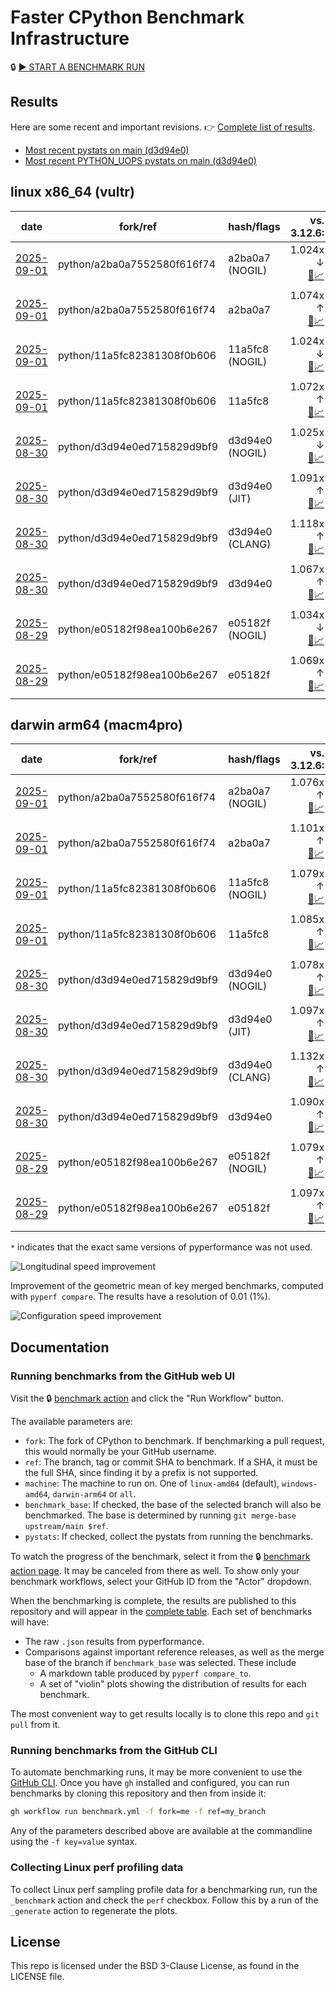 # Faster CPython Benchmark Infrastructure

🔒 [▶️ START A BENCHMARK RUN](../../actions/workflows/benchmark.yml)

## Results

Here are some recent and important revisions. 👉 [Complete list of results](RESULTS.md).

<!-- START table -->
- [Most recent  pystats on main (d3d94e0)](results/bm-20250830-3.15.0a0-d3d94e0/bm-20250830-vultr-x86_64-python-d3d94e0ed715829d9bf9-3.15.0a0-d3d94e0-pystats.md)
- [Most recent PYTHON_UOPS pystats on main (d3d94e0)](results/bm-20250830-3.15.0a0-d3d94e0-PYTHON_UOPS/bm-20250830-vultr-x86_64-python-d3d94e0ed715829d9bf9-3.15.0a0-d3d94e0-pystats.md)

## linux x86_64 (vultr)
| date | fork/ref | hash/flags | vs. 3.12.6: | vs. 3.13.0rc2: | vs. base: |
| --- | --- | --- | ---: | ---: | ---: |
| [2025-09-01](results/bm-20250901-3.15.0a0-a2ba0a7-NOGIL) | python/a2ba0a7552580f616f74 | a2ba0a7 (NOGIL) | 1.024x ↓<br>[📄](results/bm-20250901-3.15.0a0-a2ba0a7-NOGIL/bm-20250901-vultr-x86_64-python-a2ba0a7552580f616f74-3.15.0a0-a2ba0a7-vs-3.12.6.md)[📈](results/bm-20250901-3.15.0a0-a2ba0a7-NOGIL/bm-20250901-vultr-x86_64-python-a2ba0a7552580f616f74-3.15.0a0-a2ba0a7-vs-3.12.6.svg) | 1.057x ↓<br>[📄](results/bm-20250901-3.15.0a0-a2ba0a7-NOGIL/bm-20250901-vultr-x86_64-python-a2ba0a7552580f616f74-3.15.0a0-a2ba0a7-vs-3.13.0rc2.md)[📈](results/bm-20250901-3.15.0a0-a2ba0a7-NOGIL/bm-20250901-vultr-x86_64-python-a2ba0a7552580f616f74-3.15.0a0-a2ba0a7-vs-3.13.0rc2.svg) | 1.097x ↓<br>[📄](results/bm-20250901-3.15.0a0-a2ba0a7-NOGIL/bm-20250901-vultr-x86_64-python-a2ba0a7552580f616f74-3.15.0a0-a2ba0a7-vs-base.md)[📈](results/bm-20250901-3.15.0a0-a2ba0a7-NOGIL/bm-20250901-vultr-x86_64-python-a2ba0a7552580f616f74-3.15.0a0-a2ba0a7-vs-base.svg)[🧠](results/bm-20250901-3.15.0a0-a2ba0a7-NOGIL/bm-20250901-vultr-x86_64-python-a2ba0a7552580f616f74-3.15.0a0-a2ba0a7-vs-base-mem.svg) |
| [2025-09-01](results/bm-20250901-3.15.0a0-a2ba0a7) | python/a2ba0a7552580f616f74 | a2ba0a7 | 1.074x ↑<br>[📄](results/bm-20250901-3.15.0a0-a2ba0a7/bm-20250901-vultr-x86_64-python-a2ba0a7552580f616f74-3.15.0a0-a2ba0a7-vs-3.12.6.md)[📈](results/bm-20250901-3.15.0a0-a2ba0a7/bm-20250901-vultr-x86_64-python-a2ba0a7552580f616f74-3.15.0a0-a2ba0a7-vs-3.12.6.svg) | 1.038x ↑<br>[📄](results/bm-20250901-3.15.0a0-a2ba0a7/bm-20250901-vultr-x86_64-python-a2ba0a7552580f616f74-3.15.0a0-a2ba0a7-vs-3.13.0rc2.md)[📈](results/bm-20250901-3.15.0a0-a2ba0a7/bm-20250901-vultr-x86_64-python-a2ba0a7552580f616f74-3.15.0a0-a2ba0a7-vs-3.13.0rc2.svg) |  |
| [2025-09-01](results/bm-20250901-3.15.0a0-11a5fc8-NOGIL) | python/11a5fc82381308f0b606 | 11a5fc8 (NOGIL) | 1.024x ↓<br>[📄](results/bm-20250901-3.15.0a0-11a5fc8-NOGIL/bm-20250901-vultr-x86_64-python-11a5fc82381308f0b606-3.15.0a0-11a5fc8-vs-3.12.6.md)[📈](results/bm-20250901-3.15.0a0-11a5fc8-NOGIL/bm-20250901-vultr-x86_64-python-11a5fc82381308f0b606-3.15.0a0-11a5fc8-vs-3.12.6.svg) | 1.057x ↓<br>[📄](results/bm-20250901-3.15.0a0-11a5fc8-NOGIL/bm-20250901-vultr-x86_64-python-11a5fc82381308f0b606-3.15.0a0-11a5fc8-vs-3.13.0rc2.md)[📈](results/bm-20250901-3.15.0a0-11a5fc8-NOGIL/bm-20250901-vultr-x86_64-python-11a5fc82381308f0b606-3.15.0a0-11a5fc8-vs-3.13.0rc2.svg) | 1.096x ↓<br>[📄](results/bm-20250901-3.15.0a0-11a5fc8-NOGIL/bm-20250901-vultr-x86_64-python-11a5fc82381308f0b606-3.15.0a0-11a5fc8-vs-base.md)[📈](results/bm-20250901-3.15.0a0-11a5fc8-NOGIL/bm-20250901-vultr-x86_64-python-11a5fc82381308f0b606-3.15.0a0-11a5fc8-vs-base.svg)[🧠](results/bm-20250901-3.15.0a0-11a5fc8-NOGIL/bm-20250901-vultr-x86_64-python-11a5fc82381308f0b606-3.15.0a0-11a5fc8-vs-base-mem.svg) |
| [2025-09-01](results/bm-20250901-3.15.0a0-11a5fc8) | python/11a5fc82381308f0b606 | 11a5fc8 | 1.072x ↑<br>[📄](results/bm-20250901-3.15.0a0-11a5fc8/bm-20250901-vultr-x86_64-python-11a5fc82381308f0b606-3.15.0a0-11a5fc8-vs-3.12.6.md)[📈](results/bm-20250901-3.15.0a0-11a5fc8/bm-20250901-vultr-x86_64-python-11a5fc82381308f0b606-3.15.0a0-11a5fc8-vs-3.12.6.svg) | 1.036x ↑<br>[📄](results/bm-20250901-3.15.0a0-11a5fc8/bm-20250901-vultr-x86_64-python-11a5fc82381308f0b606-3.15.0a0-11a5fc8-vs-3.13.0rc2.md)[📈](results/bm-20250901-3.15.0a0-11a5fc8/bm-20250901-vultr-x86_64-python-11a5fc82381308f0b606-3.15.0a0-11a5fc8-vs-3.13.0rc2.svg) |  |
| [2025-08-30](results/bm-20250830-3.15.0a0-d3d94e0-NOGIL) | python/d3d94e0ed715829d9bf9 | d3d94e0 (NOGIL) | 1.025x ↓<br>[📄](results/bm-20250830-3.15.0a0-d3d94e0-NOGIL/bm-20250830-vultr-x86_64-python-d3d94e0ed715829d9bf9-3.15.0a0-d3d94e0-vs-3.12.6.md)[📈](results/bm-20250830-3.15.0a0-d3d94e0-NOGIL/bm-20250830-vultr-x86_64-python-d3d94e0ed715829d9bf9-3.15.0a0-d3d94e0-vs-3.12.6.svg) | 1.058x ↓<br>[📄](results/bm-20250830-3.15.0a0-d3d94e0-NOGIL/bm-20250830-vultr-x86_64-python-d3d94e0ed715829d9bf9-3.15.0a0-d3d94e0-vs-3.13.0rc2.md)[📈](results/bm-20250830-3.15.0a0-d3d94e0-NOGIL/bm-20250830-vultr-x86_64-python-d3d94e0ed715829d9bf9-3.15.0a0-d3d94e0-vs-3.13.0rc2.svg) | 1.092x ↓<br>[📄](results/bm-20250830-3.15.0a0-d3d94e0-NOGIL/bm-20250830-vultr-x86_64-python-d3d94e0ed715829d9bf9-3.15.0a0-d3d94e0-vs-base.md)[📈](results/bm-20250830-3.15.0a0-d3d94e0-NOGIL/bm-20250830-vultr-x86_64-python-d3d94e0ed715829d9bf9-3.15.0a0-d3d94e0-vs-base.svg)[🧠](results/bm-20250830-3.15.0a0-d3d94e0-NOGIL/bm-20250830-vultr-x86_64-python-d3d94e0ed715829d9bf9-3.15.0a0-d3d94e0-vs-base-mem.svg) |
| [2025-08-30](results/bm-20250830-3.15.0a0-d3d94e0-JIT) | python/d3d94e0ed715829d9bf9 | d3d94e0 (JIT) | 1.091x ↑<br>[📄](results/bm-20250830-3.15.0a0-d3d94e0-JIT/bm-20250830-vultr-x86_64-python-d3d94e0ed715829d9bf9-3.15.0a0-d3d94e0-vs-3.12.6.md)[📈](results/bm-20250830-3.15.0a0-d3d94e0-JIT/bm-20250830-vultr-x86_64-python-d3d94e0ed715829d9bf9-3.15.0a0-d3d94e0-vs-3.12.6.svg) | 1.055x ↑<br>[📄](results/bm-20250830-3.15.0a0-d3d94e0-JIT/bm-20250830-vultr-x86_64-python-d3d94e0ed715829d9bf9-3.15.0a0-d3d94e0-vs-3.13.0rc2.md)[📈](results/bm-20250830-3.15.0a0-d3d94e0-JIT/bm-20250830-vultr-x86_64-python-d3d94e0ed715829d9bf9-3.15.0a0-d3d94e0-vs-3.13.0rc2.svg) | 1.019x ↑<br>[📄](results/bm-20250830-3.15.0a0-d3d94e0-JIT/bm-20250830-vultr-x86_64-python-d3d94e0ed715829d9bf9-3.15.0a0-d3d94e0-vs-base.md)[📈](results/bm-20250830-3.15.0a0-d3d94e0-JIT/bm-20250830-vultr-x86_64-python-d3d94e0ed715829d9bf9-3.15.0a0-d3d94e0-vs-base.svg)[🧠](results/bm-20250830-3.15.0a0-d3d94e0-JIT/bm-20250830-vultr-x86_64-python-d3d94e0ed715829d9bf9-3.15.0a0-d3d94e0-vs-base-mem.svg) |
| [2025-08-30](results/bm-20250830-3.15.0a0-d3d94e0-CLANG) | python/d3d94e0ed715829d9bf9 | d3d94e0 (CLANG) | 1.118x ↑<br>[📄](results/bm-20250830-3.15.0a0-d3d94e0-CLANG/bm-20250830-vultr-x86_64-python-d3d94e0ed715829d9bf9-3.15.0a0-d3d94e0-vs-3.12.6.md)[📈](results/bm-20250830-3.15.0a0-d3d94e0-CLANG/bm-20250830-vultr-x86_64-python-d3d94e0ed715829d9bf9-3.15.0a0-d3d94e0-vs-3.12.6.svg) | 1.081x ↑<br>[📄](results/bm-20250830-3.15.0a0-d3d94e0-CLANG/bm-20250830-vultr-x86_64-python-d3d94e0ed715829d9bf9-3.15.0a0-d3d94e0-vs-3.13.0rc2.md)[📈](results/bm-20250830-3.15.0a0-d3d94e0-CLANG/bm-20250830-vultr-x86_64-python-d3d94e0ed715829d9bf9-3.15.0a0-d3d94e0-vs-3.13.0rc2.svg) | 1.044x ↑<br>[📄](results/bm-20250830-3.15.0a0-d3d94e0-CLANG/bm-20250830-vultr-x86_64-python-d3d94e0ed715829d9bf9-3.15.0a0-d3d94e0-vs-base.md)[📈](results/bm-20250830-3.15.0a0-d3d94e0-CLANG/bm-20250830-vultr-x86_64-python-d3d94e0ed715829d9bf9-3.15.0a0-d3d94e0-vs-base.svg)[🧠](results/bm-20250830-3.15.0a0-d3d94e0-CLANG/bm-20250830-vultr-x86_64-python-d3d94e0ed715829d9bf9-3.15.0a0-d3d94e0-vs-base-mem.svg) |
| [2025-08-30](results/bm-20250830-3.15.0a0-d3d94e0) | python/d3d94e0ed715829d9bf9 | d3d94e0 | 1.067x ↑<br>[📄](results/bm-20250830-3.15.0a0-d3d94e0/bm-20250830-vultr-x86_64-python-d3d94e0ed715829d9bf9-3.15.0a0-d3d94e0-vs-3.12.6.md)[📈](results/bm-20250830-3.15.0a0-d3d94e0/bm-20250830-vultr-x86_64-python-d3d94e0ed715829d9bf9-3.15.0a0-d3d94e0-vs-3.12.6.svg) | 1.032x ↑<br>[📄](results/bm-20250830-3.15.0a0-d3d94e0/bm-20250830-vultr-x86_64-python-d3d94e0ed715829d9bf9-3.15.0a0-d3d94e0-vs-3.13.0rc2.md)[📈](results/bm-20250830-3.15.0a0-d3d94e0/bm-20250830-vultr-x86_64-python-d3d94e0ed715829d9bf9-3.15.0a0-d3d94e0-vs-3.13.0rc2.svg) |  |
| [2025-08-29](results/bm-20250829-3.15.0a0-e05182f-NOGIL) | python/e05182f98ea100b6e267 | e05182f (NOGIL) | 1.034x ↓<br>[📄](results/bm-20250829-3.15.0a0-e05182f-NOGIL/bm-20250829-vultr-x86_64-python-e05182f98ea100b6e267-3.15.0a0-e05182f-vs-3.12.6.md)[📈](results/bm-20250829-3.15.0a0-e05182f-NOGIL/bm-20250829-vultr-x86_64-python-e05182f98ea100b6e267-3.15.0a0-e05182f-vs-3.12.6.svg) | 1.066x ↓<br>[📄](results/bm-20250829-3.15.0a0-e05182f-NOGIL/bm-20250829-vultr-x86_64-python-e05182f98ea100b6e267-3.15.0a0-e05182f-vs-3.13.0rc2.md)[📈](results/bm-20250829-3.15.0a0-e05182f-NOGIL/bm-20250829-vultr-x86_64-python-e05182f98ea100b6e267-3.15.0a0-e05182f-vs-3.13.0rc2.svg) | 1.101x ↓<br>[📄](results/bm-20250829-3.15.0a0-e05182f-NOGIL/bm-20250829-vultr-x86_64-python-e05182f98ea100b6e267-3.15.0a0-e05182f-vs-base.md)[📈](results/bm-20250829-3.15.0a0-e05182f-NOGIL/bm-20250829-vultr-x86_64-python-e05182f98ea100b6e267-3.15.0a0-e05182f-vs-base.svg)[🧠](results/bm-20250829-3.15.0a0-e05182f-NOGIL/bm-20250829-vultr-x86_64-python-e05182f98ea100b6e267-3.15.0a0-e05182f-vs-base-mem.svg) |
| [2025-08-29](results/bm-20250829-3.15.0a0-e05182f) | python/e05182f98ea100b6e267 | e05182f | 1.069x ↑<br>[📄](results/bm-20250829-3.15.0a0-e05182f/bm-20250829-vultr-x86_64-python-e05182f98ea100b6e267-3.15.0a0-e05182f-vs-3.12.6.md)[📈](results/bm-20250829-3.15.0a0-e05182f/bm-20250829-vultr-x86_64-python-e05182f98ea100b6e267-3.15.0a0-e05182f-vs-3.12.6.svg) | 1.034x ↑<br>[📄](results/bm-20250829-3.15.0a0-e05182f/bm-20250829-vultr-x86_64-python-e05182f98ea100b6e267-3.15.0a0-e05182f-vs-3.13.0rc2.md)[📈](results/bm-20250829-3.15.0a0-e05182f/bm-20250829-vultr-x86_64-python-e05182f98ea100b6e267-3.15.0a0-e05182f-vs-3.13.0rc2.svg) |  |

## darwin arm64 (macm4pro)
| date | fork/ref | hash/flags | vs. 3.12.6: | vs. 3.13.0rc2: | vs. base: |
| --- | --- | --- | ---: | ---: | ---: |
| [2025-09-01](results/bm-20250901-3.15.0a0-a2ba0a7-NOGIL) | python/a2ba0a7552580f616f74 | a2ba0a7 (NOGIL) | 1.076x ↑<br>[📄](results/bm-20250901-3.15.0a0-a2ba0a7-NOGIL/bm-20250901-macm4pro-arm64-python-a2ba0a7552580f616f74-3.15.0a0-a2ba0a7-vs-3.12.6.md)[📈](results/bm-20250901-3.15.0a0-a2ba0a7-NOGIL/bm-20250901-macm4pro-arm64-python-a2ba0a7552580f616f74-3.15.0a0-a2ba0a7-vs-3.12.6.svg) | 1.001x ↓<br>[📄](results/bm-20250901-3.15.0a0-a2ba0a7-NOGIL/bm-20250901-macm4pro-arm64-python-a2ba0a7552580f616f74-3.15.0a0-a2ba0a7-vs-3.13.0rc2.md)[📈](results/bm-20250901-3.15.0a0-a2ba0a7-NOGIL/bm-20250901-macm4pro-arm64-python-a2ba0a7552580f616f74-3.15.0a0-a2ba0a7-vs-3.13.0rc2.svg) | 1.024x ↓<br>[📄](results/bm-20250901-3.15.0a0-a2ba0a7-NOGIL/bm-20250901-macm4pro-arm64-python-a2ba0a7552580f616f74-3.15.0a0-a2ba0a7-vs-base.md)[📈](results/bm-20250901-3.15.0a0-a2ba0a7-NOGIL/bm-20250901-macm4pro-arm64-python-a2ba0a7552580f616f74-3.15.0a0-a2ba0a7-vs-base.svg)[🧠](results/bm-20250901-3.15.0a0-a2ba0a7-NOGIL/bm-20250901-macm4pro-arm64-python-a2ba0a7552580f616f74-3.15.0a0-a2ba0a7-vs-base-mem.svg) |
| [2025-09-01](results/bm-20250901-3.15.0a0-a2ba0a7) | python/a2ba0a7552580f616f74 | a2ba0a7 | 1.101x ↑<br>[📄](results/bm-20250901-3.15.0a0-a2ba0a7/bm-20250901-macm4pro-arm64-python-a2ba0a7552580f616f74-3.15.0a0-a2ba0a7-vs-3.12.6.md)[📈](results/bm-20250901-3.15.0a0-a2ba0a7/bm-20250901-macm4pro-arm64-python-a2ba0a7552580f616f74-3.15.0a0-a2ba0a7-vs-3.12.6.svg) | 1.021x ↑<br>[📄](results/bm-20250901-3.15.0a0-a2ba0a7/bm-20250901-macm4pro-arm64-python-a2ba0a7552580f616f74-3.15.0a0-a2ba0a7-vs-3.13.0rc2.md)[📈](results/bm-20250901-3.15.0a0-a2ba0a7/bm-20250901-macm4pro-arm64-python-a2ba0a7552580f616f74-3.15.0a0-a2ba0a7-vs-3.13.0rc2.svg) |  |
| [2025-09-01](results/bm-20250901-3.15.0a0-11a5fc8-NOGIL) | python/11a5fc82381308f0b606 | 11a5fc8 (NOGIL) | 1.079x ↑<br>[📄](results/bm-20250901-3.15.0a0-11a5fc8-NOGIL/bm-20250901-macm4pro-arm64-python-11a5fc82381308f0b606-3.15.0a0-11a5fc8-vs-3.12.6.md)[📈](results/bm-20250901-3.15.0a0-11a5fc8-NOGIL/bm-20250901-macm4pro-arm64-python-11a5fc82381308f0b606-3.15.0a0-11a5fc8-vs-3.12.6.svg) | 1.000x ↑<br>[📄](results/bm-20250901-3.15.0a0-11a5fc8-NOGIL/bm-20250901-macm4pro-arm64-python-11a5fc82381308f0b606-3.15.0a0-11a5fc8-vs-3.13.0rc2.md)[📈](results/bm-20250901-3.15.0a0-11a5fc8-NOGIL/bm-20250901-macm4pro-arm64-python-11a5fc82381308f0b606-3.15.0a0-11a5fc8-vs-3.13.0rc2.svg) | 1.008x ↓<br>[📄](results/bm-20250901-3.15.0a0-11a5fc8-NOGIL/bm-20250901-macm4pro-arm64-python-11a5fc82381308f0b606-3.15.0a0-11a5fc8-vs-base.md)[📈](results/bm-20250901-3.15.0a0-11a5fc8-NOGIL/bm-20250901-macm4pro-arm64-python-11a5fc82381308f0b606-3.15.0a0-11a5fc8-vs-base.svg)[🧠](results/bm-20250901-3.15.0a0-11a5fc8-NOGIL/bm-20250901-macm4pro-arm64-python-11a5fc82381308f0b606-3.15.0a0-11a5fc8-vs-base-mem.svg) |
| [2025-09-01](results/bm-20250901-3.15.0a0-11a5fc8) | python/11a5fc82381308f0b606 | 11a5fc8 | 1.085x ↑<br>[📄](results/bm-20250901-3.15.0a0-11a5fc8/bm-20250901-macm4pro-arm64-python-11a5fc82381308f0b606-3.15.0a0-11a5fc8-vs-3.12.6.md)[📈](results/bm-20250901-3.15.0a0-11a5fc8/bm-20250901-macm4pro-arm64-python-11a5fc82381308f0b606-3.15.0a0-11a5fc8-vs-3.12.6.svg) | 1.006x ↑<br>[📄](results/bm-20250901-3.15.0a0-11a5fc8/bm-20250901-macm4pro-arm64-python-11a5fc82381308f0b606-3.15.0a0-11a5fc8-vs-3.13.0rc2.md)[📈](results/bm-20250901-3.15.0a0-11a5fc8/bm-20250901-macm4pro-arm64-python-11a5fc82381308f0b606-3.15.0a0-11a5fc8-vs-3.13.0rc2.svg) |  |
| [2025-08-30](results/bm-20250830-3.15.0a0-d3d94e0-NOGIL) | python/d3d94e0ed715829d9bf9 | d3d94e0 (NOGIL) | 1.078x ↑<br>[📄](results/bm-20250830-3.15.0a0-d3d94e0-NOGIL/bm-20250830-macm4pro-arm64-python-d3d94e0ed715829d9bf9-3.15.0a0-d3d94e0-vs-3.12.6.md)[📈](results/bm-20250830-3.15.0a0-d3d94e0-NOGIL/bm-20250830-macm4pro-arm64-python-d3d94e0ed715829d9bf9-3.15.0a0-d3d94e0-vs-3.12.6.svg) | 1.000x ↑<br>[📄](results/bm-20250830-3.15.0a0-d3d94e0-NOGIL/bm-20250830-macm4pro-arm64-python-d3d94e0ed715829d9bf9-3.15.0a0-d3d94e0-vs-3.13.0rc2.md)[📈](results/bm-20250830-3.15.0a0-d3d94e0-NOGIL/bm-20250830-macm4pro-arm64-python-d3d94e0ed715829d9bf9-3.15.0a0-d3d94e0-vs-3.13.0rc2.svg) | 1.013x ↓<br>[📄](results/bm-20250830-3.15.0a0-d3d94e0-NOGIL/bm-20250830-macm4pro-arm64-python-d3d94e0ed715829d9bf9-3.15.0a0-d3d94e0-vs-base.md)[📈](results/bm-20250830-3.15.0a0-d3d94e0-NOGIL/bm-20250830-macm4pro-arm64-python-d3d94e0ed715829d9bf9-3.15.0a0-d3d94e0-vs-base.svg)[🧠](results/bm-20250830-3.15.0a0-d3d94e0-NOGIL/bm-20250830-macm4pro-arm64-python-d3d94e0ed715829d9bf9-3.15.0a0-d3d94e0-vs-base-mem.svg) |
| [2025-08-30](results/bm-20250830-3.15.0a0-d3d94e0-JIT) | python/d3d94e0ed715829d9bf9 | d3d94e0 (JIT) | 1.097x ↑<br>[📄](results/bm-20250830-3.15.0a0-d3d94e0-JIT/bm-20250830-macm4pro-arm64-python-d3d94e0ed715829d9bf9-3.15.0a0-d3d94e0-vs-3.12.6.md)[📈](results/bm-20250830-3.15.0a0-d3d94e0-JIT/bm-20250830-macm4pro-arm64-python-d3d94e0ed715829d9bf9-3.15.0a0-d3d94e0-vs-3.12.6.svg) | 1.017x ↑<br>[📄](results/bm-20250830-3.15.0a0-d3d94e0-JIT/bm-20250830-macm4pro-arm64-python-d3d94e0ed715829d9bf9-3.15.0a0-d3d94e0-vs-3.13.0rc2.md)[📈](results/bm-20250830-3.15.0a0-d3d94e0-JIT/bm-20250830-macm4pro-arm64-python-d3d94e0ed715829d9bf9-3.15.0a0-d3d94e0-vs-3.13.0rc2.svg) | 1.007x ↑<br>[📄](results/bm-20250830-3.15.0a0-d3d94e0-JIT/bm-20250830-macm4pro-arm64-python-d3d94e0ed715829d9bf9-3.15.0a0-d3d94e0-vs-base.md)[📈](results/bm-20250830-3.15.0a0-d3d94e0-JIT/bm-20250830-macm4pro-arm64-python-d3d94e0ed715829d9bf9-3.15.0a0-d3d94e0-vs-base.svg)[🧠](results/bm-20250830-3.15.0a0-d3d94e0-JIT/bm-20250830-macm4pro-arm64-python-d3d94e0ed715829d9bf9-3.15.0a0-d3d94e0-vs-base-mem.svg) |
| [2025-08-30](results/bm-20250830-3.15.0a0-d3d94e0-CLANG) | python/d3d94e0ed715829d9bf9 | d3d94e0 (CLANG) | 1.132x ↑<br>[📄](results/bm-20250830-3.15.0a0-d3d94e0-CLANG/bm-20250830-macm4pro-arm64-python-d3d94e0ed715829d9bf9-3.15.0a0-d3d94e0-vs-3.12.6.md)[📈](results/bm-20250830-3.15.0a0-d3d94e0-CLANG/bm-20250830-macm4pro-arm64-python-d3d94e0ed715829d9bf9-3.15.0a0-d3d94e0-vs-3.12.6.svg) | 1.050x ↑<br>[📄](results/bm-20250830-3.15.0a0-d3d94e0-CLANG/bm-20250830-macm4pro-arm64-python-d3d94e0ed715829d9bf9-3.15.0a0-d3d94e0-vs-3.13.0rc2.md)[📈](results/bm-20250830-3.15.0a0-d3d94e0-CLANG/bm-20250830-macm4pro-arm64-python-d3d94e0ed715829d9bf9-3.15.0a0-d3d94e0-vs-3.13.0rc2.svg) | 1.041x ↑<br>[📄](results/bm-20250830-3.15.0a0-d3d94e0-CLANG/bm-20250830-macm4pro-arm64-python-d3d94e0ed715829d9bf9-3.15.0a0-d3d94e0-vs-base.md)[📈](results/bm-20250830-3.15.0a0-d3d94e0-CLANG/bm-20250830-macm4pro-arm64-python-d3d94e0ed715829d9bf9-3.15.0a0-d3d94e0-vs-base.svg)[🧠](results/bm-20250830-3.15.0a0-d3d94e0-CLANG/bm-20250830-macm4pro-arm64-python-d3d94e0ed715829d9bf9-3.15.0a0-d3d94e0-vs-base-mem.svg) |
| [2025-08-30](results/bm-20250830-3.15.0a0-d3d94e0) | python/d3d94e0ed715829d9bf9 | d3d94e0 | 1.090x ↑<br>[📄](results/bm-20250830-3.15.0a0-d3d94e0/bm-20250830-macm4pro-arm64-python-d3d94e0ed715829d9bf9-3.15.0a0-d3d94e0-vs-3.12.6.md)[📈](results/bm-20250830-3.15.0a0-d3d94e0/bm-20250830-macm4pro-arm64-python-d3d94e0ed715829d9bf9-3.15.0a0-d3d94e0-vs-3.12.6.svg) | 1.011x ↑<br>[📄](results/bm-20250830-3.15.0a0-d3d94e0/bm-20250830-macm4pro-arm64-python-d3d94e0ed715829d9bf9-3.15.0a0-d3d94e0-vs-3.13.0rc2.md)[📈](results/bm-20250830-3.15.0a0-d3d94e0/bm-20250830-macm4pro-arm64-python-d3d94e0ed715829d9bf9-3.15.0a0-d3d94e0-vs-3.13.0rc2.svg) |  |
| [2025-08-29](results/bm-20250829-3.15.0a0-e05182f-NOGIL) | python/e05182f98ea100b6e267 | e05182f (NOGIL) | 1.079x ↑<br>[📄](results/bm-20250829-3.15.0a0-e05182f-NOGIL/bm-20250829-macm4pro-arm64-python-e05182f98ea100b6e267-3.15.0a0-e05182f-vs-3.12.6.md)[📈](results/bm-20250829-3.15.0a0-e05182f-NOGIL/bm-20250829-macm4pro-arm64-python-e05182f98ea100b6e267-3.15.0a0-e05182f-vs-3.12.6.svg) | 1.001x ↑<br>[📄](results/bm-20250829-3.15.0a0-e05182f-NOGIL/bm-20250829-macm4pro-arm64-python-e05182f98ea100b6e267-3.15.0a0-e05182f-vs-3.13.0rc2.md)[📈](results/bm-20250829-3.15.0a0-e05182f-NOGIL/bm-20250829-macm4pro-arm64-python-e05182f98ea100b6e267-3.15.0a0-e05182f-vs-3.13.0rc2.svg) | 1.018x ↓<br>[📄](results/bm-20250829-3.15.0a0-e05182f-NOGIL/bm-20250829-macm4pro-arm64-python-e05182f98ea100b6e267-3.15.0a0-e05182f-vs-base.md)[📈](results/bm-20250829-3.15.0a0-e05182f-NOGIL/bm-20250829-macm4pro-arm64-python-e05182f98ea100b6e267-3.15.0a0-e05182f-vs-base.svg)[🧠](results/bm-20250829-3.15.0a0-e05182f-NOGIL/bm-20250829-macm4pro-arm64-python-e05182f98ea100b6e267-3.15.0a0-e05182f-vs-base-mem.svg) |
| [2025-08-29](results/bm-20250829-3.15.0a0-e05182f) | python/e05182f98ea100b6e267 | e05182f | 1.097x ↑<br>[📄](results/bm-20250829-3.15.0a0-e05182f/bm-20250829-macm4pro-arm64-python-e05182f98ea100b6e267-3.15.0a0-e05182f-vs-3.12.6.md)[📈](results/bm-20250829-3.15.0a0-e05182f/bm-20250829-macm4pro-arm64-python-e05182f98ea100b6e267-3.15.0a0-e05182f-vs-3.12.6.svg) | 1.018x ↑<br>[📄](results/bm-20250829-3.15.0a0-e05182f/bm-20250829-macm4pro-arm64-python-e05182f98ea100b6e267-3.15.0a0-e05182f-vs-3.13.0rc2.md)[📈](results/bm-20250829-3.15.0a0-e05182f/bm-20250829-macm4pro-arm64-python-e05182f98ea100b6e267-3.15.0a0-e05182f-vs-3.13.0rc2.svg) |  |


<!-- END table -->

`*` indicates that the exact same versions of pyperformance was not used.

![Longitudinal speed improvement](/longitudinal.svg)

Improvement of the geometric mean of key merged benchmarks, computed with `pyperf compare`.
The results have a resolution of 0.01 (1%).

![Configuration speed improvement](/configs.svg)

## Documentation

### Running benchmarks from the GitHub web UI

Visit the 🔒 [benchmark action](../../actions/workflows/benchmark.yml) and click the "Run Workflow" button.

The available parameters are:

- `fork`: The fork of CPython to benchmark.
  If benchmarking a pull request, this would normally be your GitHub username.
- `ref`: The branch, tag or commit SHA to benchmark.
  If a SHA, it must be the full SHA, since finding it by a prefix is not supported.
- `machine`: The machine to run on.
  One of `linux-amd64` (default), `windows-amd64`, `darwin-arm64` or `all`.
- `benchmark_base`: If checked, the base of the selected branch will also be benchmarked.
  The base is determined by running `git merge-base upstream/main $ref`.
- `pystats`: If checked, collect the pystats from running the benchmarks.

To watch the progress of the benchmark, select it from the 🔒 [benchmark action page](../../actions/workflows/benchmark.yml).
It may be canceled from there as well.
To show only your benchmark workflows, select your GitHub ID from the "Actor" dropdown.

When the benchmarking is complete, the results are published to this repository and will appear in the [complete table](RESULTS.md).
Each set of benchmarks will have:

- The raw `.json` results from pyperformance.
- Comparisons against important reference releases, as well as the merge base of the branch if `benchmark_base` was selected. These include
  - A markdown table produced by `pyperf compare_to`.
  - A set of "violin" plots showing the distribution of results for each benchmark.

The most convenient way to get results locally is to clone this repo and `git pull` from it.

### Running benchmarks from the GitHub CLI

To automate benchmarking runs, it may be more convenient to use the [GitHub CLI](https://cli.github.com/).
Once you have `gh` installed and configured, you can run benchmarks by cloning this repository and then from inside it:

```bash session
gh workflow run benchmark.yml -f fork=me -f ref=my_branch
```

Any of the parameters described above are available at the commandline using the `-f key=value` syntax.

### Collecting Linux perf profiling data

To collect Linux perf sampling profile data for a benchmarking run, run the `_benchmark` action and check the `perf` checkbox.
Follow this by a run of the `_generate` action to regenerate the plots.

## License

This repo is licensed under the BSD 3-Clause License, as found in the LICENSE file.
